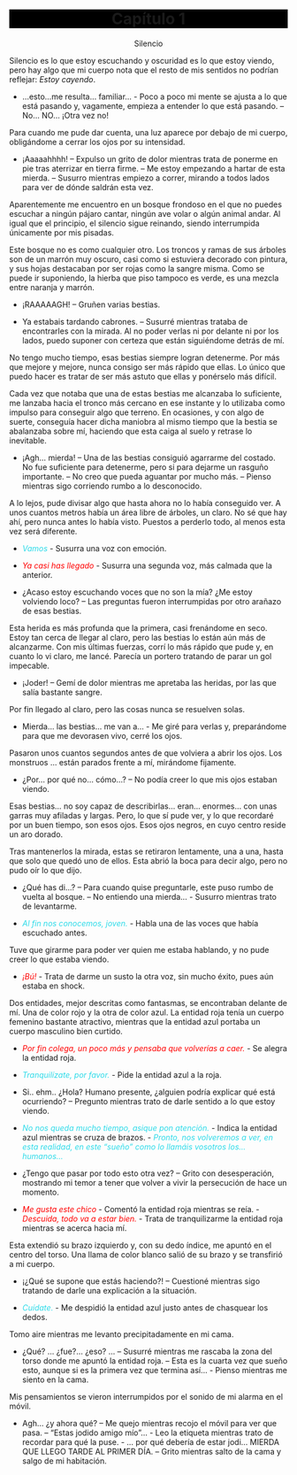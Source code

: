 <center style="background-color:black"><h1>Capítulo 1</h1></center>

           

<center>Silencio</center>

Silencio es lo que estoy escuchando y oscuridad es lo que estoy viendo, pero hay algo que mi cuerpo nota que el resto de mis sentidos no podrían reflejar: *Estoy cayendo*.

- …esto…me resulta… familiar… - Poco a poco mi mente se ajusta a lo que está pasando y, vagamente, empieza a entender lo que está pasando. – No… NO… ¡Otra vez no!

Para cuando me pude dar cuenta, una luz aparece por debajo de mi cuerpo, obligándome a cerrar los ojos por su intensidad.

- ¡Aaaaahhhh! – Expulso un grito de dolor mientras trata de ponerme en pie tras aterrizar en tierra firme. – Me estoy empezando a hartar de esta mierda. – Susurro mientras empiezo a correr, mirando a todos lados para ver de dónde saldrán esta vez.

Aparentemente me encuentro en un bosque frondoso en el que no puedes escuchar a ningún pájaro cantar, ningún ave volar o algún animal andar. Al igual que el principio, el silencio sigue reinando, siendo interrumpida únicamente por mis pisadas.

Este bosque no es como cualquier otro. Los troncos y ramas de sus árboles son de un marrón muy oscuro, casi como si estuviera decorado con pintura, y sus hojas destacaban por ser rojas como la sangre misma. Como se puede ir suponiendo, la hierba que piso tampoco es verde, es una mezcla entre naranja y marrón.

- ¡RAAAAAGH! – Gruñen varias bestias.

- Ya estabais tardando cabrones. – Susurré mientras trataba de encontrarles con la mirada. Al no poder verlas ni por delante ni por los lados, puedo suponer con certeza que están siguiéndome detrás de mí.

No tengo mucho tiempo, esas bestias siempre logran detenerme. Por más que mejore y mejore, nunca consigo ser más rápido que ellas. Lo único que puedo hacer es tratar de ser más astuto que ellas y ponérselo más difícil.

Cada vez que notaba que una de estas bestias me alcanzaba lo suficiente, me lanzaba hacia el tronco más cercano en ese instante y lo utilizaba como impulso para conseguir algo que terreno. En ocasiones, y con algo de suerte, conseguía hacer dicha maniobra al mismo tiempo que la bestia se abalanzaba sobre mí, haciendo que esta caiga al suelo y retrase lo inevitable.

- ¡Agh… mierda! – Una de las bestias consiguió agarrarme del costado. No fue suficiente para detenerme, pero si para dejarme un rasguño importante. – No creo que pueda aguantar por mucho más. – Pienso mientras sigo corriendo rumbo a lo desconocido.

A lo lejos, pude divisar algo que hasta ahora no lo había conseguido ver. A unos cuantos metros había un área libre de árboles, un claro. No sé que hay ahí, pero nunca antes lo había visto. Puestos a perderlo todo, al menos esta vez será diferente.

- <i style="color:#2DDBE9">Vamos</i> - Susurra una voz con emoción.

- <i style="color:red">Ya casi has llegado</i> - Susurra una segunda voz, más calmada que la anterior.

- ¿Acaso estoy escuchando voces que no son la mía? ¿Me estoy volviendo loco? – Las preguntas fueron interrumpidas por otro arañazo de esas bestias.

Esta herida es más profunda que la primera, casi frenándome en seco. Estoy tan cerca de llegar al claro, pero las bestias lo están aún más de alcanzarme. Con mis últimas fuerzas, corrí lo más rápido que pude y, en cuanto lo vi claro, me lancé. Parecía un portero tratando de parar un gol impecable.

- ¡Joder! – Gemí de dolor mientras me apretaba las heridas, por las que salía bastante sangre.

Por fin llegado al claro, pero las cosas nunca se resuelven solas.

- Mierda… las bestias… me van a… - Me giré para verlas y, preparándome para que me devorasen vivo, cerré los ojos.

Pasaron unos cuantos segundos antes de que volviera a abrir los ojos. Los monstruos … están parados frente a mí, mirándome fijamente.

- ¿Por… por qué no… cómo…? – No podía creer lo que mis ojos estaban viendo.

Esas bestias… no soy capaz de describirlas… eran… enormes… con unas garras muy afiladas y largas. Pero, lo que sí pude ver, y lo que recordaré por un buen tiempo, son esos ojos. Esos ojos negros, en cuyo centro reside un aro dorado.

Tras mantenerlos la mirada, estas se retiraron lentamente, una a una, hasta que solo que quedó uno de ellos. Esta abrió la boca para decir algo, pero no pudo oír lo que dijo.

- ¿Qué has di…? – Para cuando quise preguntarle, este puso rumbo de vuelta al bosque. – No entiendo una mierda… - Susurro mientras trato de levantarme.

- <i style="color:#2DDBE9">Al fin nos conocemos, joven.</i> - Habla una de las voces que había escuchado antes.

Tuve que girarme para poder ver quien me estaba hablando, y no pude creer lo que estaba viendo.

- <i style="color:red">¡Bú!</i> - Trata de darme un susto la otra voz, sin mucho éxito, pues aún estaba en shock.

Dos entidades, mejor descritas como fantasmas, se encontraban delante de mí. Una de color rojo y la otra de color azul. La entidad roja tenía un cuerpo femenino bastante atractivo, mientras que la entidad azul portaba un cuerpo masculino bien curtido.

- <i style="color:red">Por fin colega, un poco más y pensaba que volverías a caer.</i> - Se alegra la entidad roja.

- <i style="color:#2DDBE9">Tranquilízate, por favor.</i> - Pide la entidad azul a la roja.

- Si.. ehm.. ¿Hola? Humano presente, ¿alguien podría explicar qué está ocurriendo? – Pregunto mientras trato de darle sentido a lo que estoy viendo.

- <i style="color:#2DDBE9">No nos queda mucho tiempo, asique pon atención.</i> - Indica la entidad azul mientras se cruza de brazos. - <i style="color:#2DDBE9">Pronto, nos volveremos a ver, en esta realidad, en este “sueño” como lo llamáis vosotros los… humanos…</i>

- ¿Tengo que pasar por todo esto otra vez? – Grito con desesperación, mostrando mi temor a tener que volver a vivir la persecución de hace un momento.

- <i style="color:red">Me gusta este chico</i> - Comentó la entidad roja mientras se reía. - <i style="color:red">Descuida, todo va a estar bien.</i> - Trata de tranquilizarme la entidad roja mientras se acerca hacia mí.

Esta extendió su brazo izquierdo y, con su dedo índice, me apuntó en el centro del torso. Una llama de color blanco salió de su brazo y se transfirió a mi cuerpo.

- ¡¿Qué se supone que estás haciendo?! – Cuestioné mientras sigo tratando de darle una explicación a la situación.

- <i style="color:#2DDBE9">Cuídate.</i> - Me despidió la entidad azul justo antes de chasquear los dedos.

Tomo aire mientras me levanto precipitadamente en mi cama.

- ¿Qué? ... ¿fue?... ¿eso? ... – Susurré mientras me rascaba la zona del torso donde me apuntó la entidad roja. – Esta es la cuarta vez que sueño esto, aunque si es la primera vez que termina así… - Pienso mientras me siento en la cama.

Mis pensamientos se vieron interrumpidos por el sonido de mi alarma en el móvil.

- Agh… ¿y ahora qué? – Me quejo mientras recojo el móvil para ver que pasa. – “Estas jodido amigo mío”… - Leo la etiqueta mientras trato de recordar para qué la puse. - … por qué debería de estar jodi… MIERDA QUE LLEGO TARDE AL PRIMER DÍA. – Grito mientras salto de la cama y salgo de mi habitación.